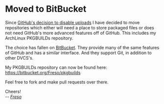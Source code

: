 Moved to BitBucket
==================

Since [GitHub's decision to disable uploads](https://github.com/blog/1302-goodbye-uploads)
I have decided to move repositories which either will need a place to store
packaged files or does not need GitHub's more advanced features off of GitHub.
This includes my ArchLinux PKGBUILDs repository.

The choice has fallen on [BitBucket](https://bitbucket.org/). They provide many
of the same features of GitHub and has a similar interface. And they support
Git, in addition to other DVCS's.

My PKGBUILDs repository can now be found here:
  https://bitbucket.org/Freso/pkgbuilds

Feel free to fork and make pull requests over there.

Cheers!  
*-- [Freso](http://freso.dk/)*
